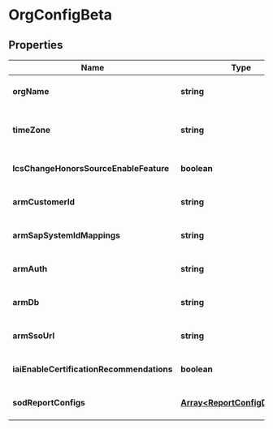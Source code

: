 # OrgConfigBeta

## Properties

Name | Type | Description | Notes
------------ | ------------- | ------------- | -------------
**orgName** | **string** | The name of the org. | [optional] [default to undefined]
**timeZone** | **string** | The selected time zone which is to be used for the org.  This directly affects when scheduled tasks are executed.  Valid options can be found at /beta/org-config/valid-time-zones | [optional] [default to undefined]
**lcsChangeHonorsSourceEnableFeature** | **boolean** | Flag to determine whether the LCS_CHANGE_HONORS_SOURCE_ENABLE_FEATURE flag is enabled for the current org. | [optional] [default to undefined]
**armCustomerId** | **string** | ARM Customer ID | [optional] [default to undefined]
**armSapSystemIdMappings** | **string** | A list of IDN::sourceId to ARM::systemId mappings. | [optional] [default to undefined]
**armAuth** | **string** | ARM authentication string | [optional] [default to undefined]
**armDb** | **string** | ARM database name | [optional] [default to undefined]
**armSsoUrl** | **string** | ARM SSO URL | [optional] [default to undefined]
**iaiEnableCertificationRecommendations** | **boolean** | Flag to determine whether IAI Certification Recommendations are enabled for the current org | [optional] [default to undefined]
**sodReportConfigs** | [**Array&lt;ReportConfigDTOBeta&gt;**](ReportConfigDTOBeta.md) |  | [optional] [default to undefined]

